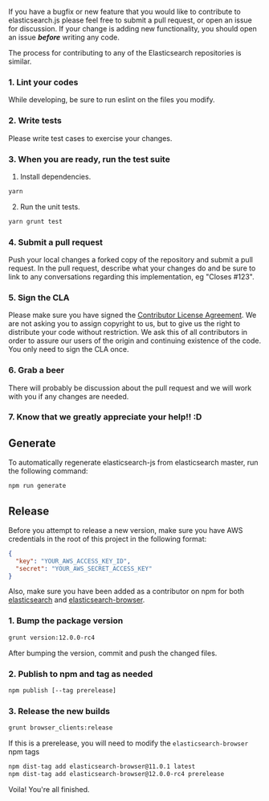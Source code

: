 If you have a bugfix or new feature that you would like to contribute to elasticsearch.js please feel free to submit a pull request, or open an issue for discussion. If your change is adding new functionality, you should open an issue ***before*** writing any code.

The process for contributing to any of the Elasticsearch repositories is similar.

### 1. Lint your codes

While developing, be sure to run eslint on the files you modify.

### 2. Write tests

Please write test cases to exercise your changes.

### 3. When you are ready, run the test suite

1. Install dependencies.

  ```sh
  yarn
  ```

2. Run the unit tests.

  ```sh
  yarn grunt test
  ```

### 4. Submit a pull request

Push your local changes a forked copy of the repository and submit a pull request. In the pull request, describe what your changes do and be sure to link to any conversations regarding this implementation, eg "Closes #123".

### 5. Sign the CLA

Please make sure you have signed the [Contributor License Agreement](https://www.elastic.co/contributor-agreement/). We are not asking you to assign copyright to us, but to give us the right to distribute your code without restriction. We ask this of all contributors in order to assure our users of the origin and continuing existence of the code. You only need to sign the CLA once.

### 6. Grab a beer

There will probably be discussion about the pull request and we will work with you if any changes are needed.

### 7. Know that we greatly appreciate your help!! :D

## Generate

To automatically regenerate elasticsearch-js from elasticsearch master, run the following command:

```sh
npm run generate
```

## Release

Before you attempt to release a new version, make sure you have AWS credentials in the root of this project in the following format:

```json
{
  "key": "YOUR_AWS_ACCESS_KEY_ID",
  "secret": "YOUR_AWS_SECRET_ACCESS_KEY"
}
```

Also, make sure you have been added as a contributor on npm for both [elasticsearch](https://www.npmjs.com/package/elasticsearch) and [elasticsearch-browser](https://www.npmjs.com/package/elasticsearch-browser).

### 1. Bump the package version

```sh
grunt version:12.0.0-rc4
```

After bumping the version, commit and push the changed files.

### 2. Publish to npm and tag as needed

```sh
npm publish [--tag prerelease]
```

### 3. Release the new builds

```sh
grunt browser_clients:release
```

If this is a prerelease, you will need to modify the `elasticsearch-browser` npm tags

```sh
npm dist-tag add elasticsearch-browser@11.0.1 latest
npm dist-tag add elasticsearch-browser@12.0.0-rc4 prerelease
```

Voila! You're all finished.
